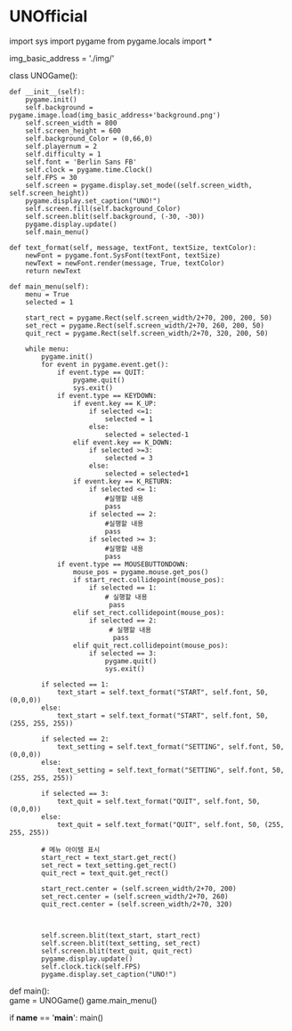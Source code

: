 # UNOfficial
import sys
import pygame
from pygame.locals import *

img_basic_address = './img/'

class UNOGame():

    def __init__(self):
        pygame.init()
        self.background = pygame.image.load(img_basic_address+'background.png')
        self.screen_width = 800
        self.screen_height = 600
        self.background_Color = (0,66,0)
        self.playernum = 2
        self.difficulty = 1
        self.font = 'Berlin Sans FB'
        self.clock = pygame.time.Clock()
        self.FPS = 30
        self.screen = pygame.display.set_mode((self.screen_width, self.screen_height))
        pygame.display.set_caption("UNO!")
        self.screen.fill(self.background_Color)
        self.screen.blit(self.background, (-30, -30))
        pygame.display.update()
        self.main_menu()

    def text_format(self, message, textFont, textSize, textColor):
        newFont = pygame.font.SysFont(textFont, textSize)
        newText = newFont.render(message, True, textColor)
        return newText

    def main_menu(self):
        menu = True
        selected = 1

        start_rect = pygame.Rect(self.screen_width/2+70, 200, 200, 50)
        set_rect = pygame.Rect(self.screen_width/2+70, 260, 200, 50)
        quit_rect = pygame.Rect(self.screen_width/2+70, 320, 200, 50)

        while menu:
            pygame.init()
            for event in pygame.event.get():
                if event.type == QUIT:
                    pygame.quit()
                    sys.exit()
                if event.type == KEYDOWN:
                    if event.key == K_UP:
                        if selected <=1:
                            selected = 1
                        else:
                            selected = selected-1
                    elif event.key == K_DOWN:
                        if selected >=3:
                            selected = 3
                        else:
                            selected = selected+1
                    if event.key == K_RETURN:
                        if selected <= 1:
                            #실행할 내용
                            pass
                        if selected == 2:
                            #실행할 내용
                            pass
                        if selected >= 3:
                            #실행할 내용
                            pass
                if event.type == MOUSEBUTTONDOWN:
                    mouse_pos = pygame.mouse.get_pos()
                    if start_rect.collidepoint(mouse_pos):
                        if selected == 1:
                            # 실행할 내용
                             pass
                    elif set_rect.collidepoint(mouse_pos):
                        if selected == 2:
                             # 실행할 내용
                              pass
                    elif quit_rect.collidepoint(mouse_pos):
                        if selected == 3:
                            pygame.quit()
                            sys.exit()

            if selected == 1:
                text_start = self.text_format("START", self.font, 50, (0,0,0))
            else:
                text_start = self.text_format("START", self.font, 50, (255, 255, 255))

            if selected == 2:
                text_setting = self.text_format("SETTING", self.font, 50, (0,0,0))
            else:
                text_setting = self.text_format("SETTING", self.font, 50, (255, 255, 255))

            if selected == 3:
                text_quit = self.text_format("QUIT", self.font, 50, (0,0,0))
            else:
                text_quit = self.text_format("QUIT", self.font, 50, (255, 255, 255))

            # 메뉴 아이템 표시
            start_rect = text_start.get_rect()
            set_rect = text_setting.get_rect()
            quit_rect = text_quit.get_rect()

            start_rect.center = (self.screen_width/2+70, 200)
            set_rect.center = (self.screen_width/2+70, 260)
            quit_rect.center = (self.screen_width/2+70, 320)
           


            self.screen.blit(text_start, start_rect)
            self.screen.blit(text_setting, set_rect)
            self.screen.blit(text_quit, quit_rect)
            pygame.display.update()
            self.clock.tick(self.FPS)
            pygame.display.set_caption("UNO!")

def main():        
    game = UNOGame()
    game.main_menu()
    
if __name__ == '__main__':
    main()  
